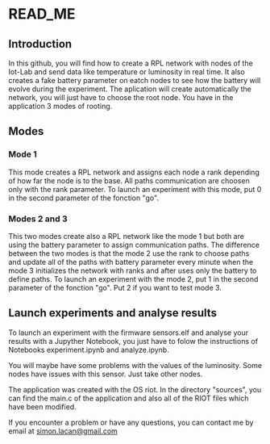 # READ_ME
## Introduction
In this github, you will find how to create a RPL network with nodes of the Iot-Lab and send data like temperature or luminosity in real time. It also creates a fake battery parameter on eatch nodes to see how the battery will evolve during the experiment. 
The aplication will create automatically the network, you will just have to choose the root node.
You have in the application 3 modes of rooting. 

## Modes
### Mode 1
This mode creates a  RPL network and assigns each node a rank depending of how far the node is to the base. All paths communication are choosen only with the rank parameter. To launch an experiment with this mode, put 0 in the second parameter of the fonction "go".

### Modes 2 and 3
This two modes create also a RPL network like the mode 1 but both are using the battery parameter to assign communication paths. The difference between the two modes is that the mode 2 use the rank to choose paths and update all of the paths with battery parameter every minute when the mode 3 initializes the network with ranks and after uses only the battery to define paths.
To launch an experiment with the mode 2, put 1 in the second parameter of the fonction "go". Put 2 if you want to test mode 3.

## Launch experiments and analyse results
To launch an experiment with the firmware sensors.elf and analyse your results with a Jupyther Notebook, you just have to folow the instructions of Notebooks experiment.ipynb and analyze.ipynb.

You will maybe have some problems with the values of the luminosity. Some nodes have issues with this sensor. Just take other nodes.

The application was created with the OS riot. In the directory "sources", you can find the main.c of the application and also all of the RIOT files which have been modified.

If you encounter a problem or have any questions, you can contact me by email at simon.lacan@gmail.com 
